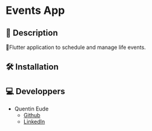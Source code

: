 # Events App

## 📖 Description
📱Flutter application to schedule and manage life events.

## 🛠 Installation

## 💻 Developpers
* Quentin Eude
    * [Github](https://github.com/qeude)
    * [LinkedIn](https://www.linkedin.com/in/quentineude/)

